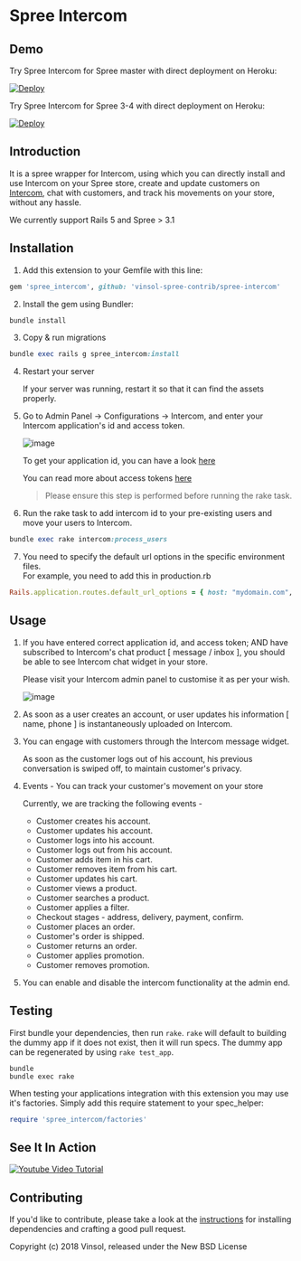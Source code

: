 Spree Intercom
=============

## Demo

Try Spree Intercom for Spree master with direct deployment on Heroku:

[![Deploy](https://www.herokucdn.com/deploy/button.svg)](https://heroku.com/deploy?template=https://github.com/vinsol-spree-contrib/spree-demo-heroku/tree/spree-intercom-master)

Try Spree Intercom for Spree 3-4 with direct deployment on Heroku:

[![Deploy](https://www.herokucdn.com/deploy/button.svg)](https://heroku.com/deploy?template=https://github.com/vinsol-spree-contrib/spree-demo-heroku/tree/spree-intercom-3-4)

## Introduction

It is a spree wrapper for Intercom, using which you can directly install and use Intercom on your Spree store, create and update customers on [Intercom](https://www.intercom.com/), chat with customers, and track his movements on your store, without any hassle.

We currently support Rails 5 and Spree > 3.1

## Installation

1. Add this extension to your Gemfile with this line:
  ```ruby
  gem 'spree_intercom', github: 'vinsol-spree-contrib/spree-intercom'
  ```

2. Install the gem using Bundler:
  ```ruby
  bundle install
  ```

3. Copy & run migrations
  ```ruby
  bundle exec rails g spree_intercom:install
  ```

4. Restart your server

   If your server was running, restart it so that it can find the assets properly.

5. Go to Admin Panel -> Configurations -> Intercom, and enter your Intercom application's id and access token.

   ![image](https://user-images.githubusercontent.com/8337530/42864885-972709d4-8a85-11e8-85da-a657ecad0081.png)

   To get your application id, you can have a look [here](https://docs.intercom.com/faqs-and-troubleshooting/getting-set-up/where-can-i-find-my-app-id)

   You can read more about access tokens [here](https://developers.intercom.com/docs/personal-access-tokens)

   > Please ensure this step is performed before running the rake task.

6. Run the rake task to add intercom id to your pre-existing users and move your users to Intercom.

  ```ruby
  bundle exec rake intercom:process_users
  ```

7. You need to specify the default url options in the specific environment files.  
   For example, you need to add this in production.rb

  ```ruby
  Rails.application.routes.default_url_options = { host: "mydomain.com", protocol: 'https' }
  ```

## Usage

1. If you have entered correct application id, and access token; AND have subscribed to Intercom's chat product [ message / inbox ], you should be able to see Intercom chat widget in your store.

   Please visit your Intercom admin panel to customise it as per your wish.

   ![image](https://user-images.githubusercontent.com/8337530/40781636-429bf0a6-64fa-11e8-975d-b55b68009656.png)

2. As soon as a user creates an account, or user updates his information [ name, phone ] is instantaneously uploaded on Intercom.

3. You can engage with customers through the Intercom message widget.

   As soon as the customer logs out of his account, his previous conversation is swiped off, to maintain customer's privacy.

4. Events - You can track your customer's movement on your store

   Currently, we are tracking the following events -
    * Customer creates his account.
    * Customer updates his account.
    * Customer logs into his account.
    * Customer logs out from his account.
    * Customer adds item in his cart.
    * Customer removes item from his cart.
    * Customer updates his cart.
    * Customer views a product.
    * Customer searches a product.
    * Customer applies a filter.
    * Checkout stages - address, delivery, payment, confirm.
    * Customer places an order.
    * Customer's order is shipped.
    * Customer returns an order.
    * Customer applies promotion.
    * Customer removes promotion.

5. You can enable and disable the intercom functionality at the admin end.

## Testing

First bundle your dependencies, then run `rake`. `rake` will default to building the dummy app if it does not exist, then it will run specs. The dummy app can be regenerated by using `rake test_app`.

```shell
bundle
bundle exec rake
```

When testing your applications integration with this extension you may use it's factories.
Simply add this require statement to your spec_helper:

```ruby
require 'spree_intercom/factories'
```

## See It In Action

<a href="http://www.youtube.com/watch?feature=player_embedded&v=0Ufz8SxGcJI
" target="_blank"><img src="http://img.youtube.com/vi/0Ufz8SxGcJI/0.jpg" 
alt="Youtube Video Tutorial" /></a>

## Contributing

If you'd like to contribute, please take a look at the
[instructions](CONTRIBUTING.md) for installing dependencies and crafting a good
pull request.

Copyright (c) 2018 Vinsol, released under the New BSD License
